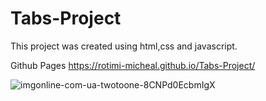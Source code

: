 # Tabs-Project

This project was created using html,css and javascript.

Github Pages https://rotimi-micheal.github.io/Tabs-Project/

![imgonline-com-ua-twotoone-8CNPd0EcbmIgX](https://user-images.githubusercontent.com/110861332/183534823-efa4a3b5-c97e-49ef-87fd-983cb2bec2d9.jpg)
